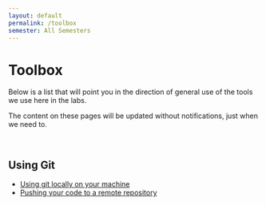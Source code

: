 ```yaml
---
layout: default
permalink: /toolbox
semester: All Semesters
---
```


# Toolbox

Below is a list that will point you in the direction of general use of the tools we use here in the labs.

The content on these pages will be updated without notifications, just when we need to.

<br>

## Using Git

* [Using git locally on your machine](/setup-git)
* [Pushing your code to a remote repository](/remote-git)